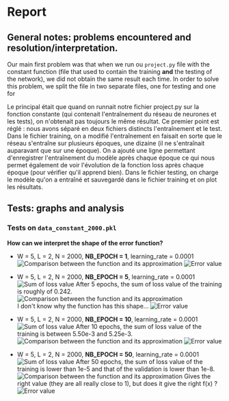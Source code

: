 # Report

## General notes: problems encountered and resolution/interpretation.
Our main first problem was that when we run ou `project.py` file with the constant function (file that used to contain the training **and** the testing of the network), we did not obtain the same result each time.
In order to solve this problem, we split the file in two separate files, one for testing and one for 

Le principal était que quand on runnait notre fichier project.py sur la fonction constante (qui contenait l'entraînement du réseau de neurones et les tests), on n'obtenait pas toujours le même résultat.
Ce premier point est réglé : nous avons séparé en deux fichiers distincts l'entraînement et le test. Dans le fichier training, on a modifié l'entraînement en faisait en sorte que le réseau s'entraîne sur plusieurs époques, une dizaine (il ne s'entraînait auparavant que sur une époque). On a ajouté une ligne permettant d'enregistrer l'entraînement du modèle après chaque époque ce qui nous permet également de voir l'évolution de la fonction loss après chaque époque (pour vérifier qu'il apprend bien).
Dans le fichier testing, on charge le modèle qu'on a entraîné et sauvegardé dans le fichier training et on plot les résultats.

## Tests: graphs and analysis
### Tests on `data_constant_2000.pkl`
**How can we interpret the shape of the error function?**
* W = 5, L = 2, N = 2000, **NB_EPOCH = 1**, learning_rate = 0.0001  
![Comparison between the function and its approximation](/graphs/testing_constant_5_2_2000_1_0.0001.png)
![Error value](/graphs/error_constant_5_2_2000_1_0.0001.png)

* W = 5, L = 2, N = 2000, **NB_EPOCH = 5**, learning_rate = 0.0001  
![Sum of loss value](/graphs/training_validation_constant_5_2_2000_5_0.0001.png)
After 5 epochs, the sum of loss value of the training is roughly of 0.242.
![Comparison between the function and its approximation](/graphs/testing_constant_5_2_2000_5_0.0001.png)  
I don't know why the function has this shape... 
![Error value](/graphs/error_constant_5_2_2000_5_0.0001.png)


* W = 5, L = 2, N = 2000, **NB_EPOCH = 10**, learning_rate = 0.0001  
![Sum of loss value](/graphs/training_validation_constant_5_2_2000_10_0.0001.png)
After 10 epochs, the sum of loss value of the training is between 5.50e-3 and 5.25e-3.  
![Comparison between the function and its approximation](/graphs/testing_constant_5_2_2000_10_0.0001.png)
![Error value](/graphs/error_constant_5_2_2000_10_0.0001.png)

* W = 5, L = 2, N = 2000, **NB_EPOCH = 50**, learning_rate = 0.0001  
![Sum of loss value](/graphs/training_validation_constant_5_2_2000_50_0.0001.png)
After 50 epochs, the sum of loss value of the training is lower than 1e-5 and that of the validation is lower than 1e-8.
![Comparison between the function and its approximation](/graphs/testing_constant_5_2_2000_50_0.0001.png)
Gives the right value (they are all really close to 1), but does it give the right f(x) ?
![Error value](/graphs/error_constant_5_2_2000_50_0.0001.png)